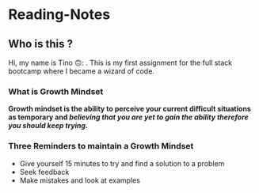# Reading-Notes

## Who is this ?
Hi, my name is Tino 🙃: . This is my first assignment for the full stack bootcamp where I became a wizard of code. 

### What is Growth Mindset

**Growth mindset is the ability to perceive your current difficult situations as temporary and _believing that you are yet to gain the ability therefore you should keep trying._**

### Three Reminders to maintain a Growth Mindset

+ Give yourself 15 minutes to try and find a solution to a problem
+ Seek feedback
+ Make mistakes and look at examples 
